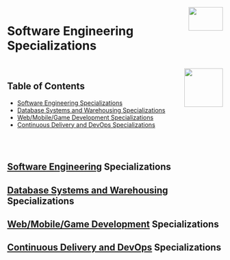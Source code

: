 <img align="right" width="80" height="55" src="https://github.com/cs-MohamedAyman/Coursera-Specializations/blob/master/organizations-logos/coursera.jpg">

# Software Engineering Specializations

<br>
<img align="right" width="90" height="90" src="https://github.com/cs-MohamedAyman/cs-MohamedAyman/blob/main/logos/agenda.jpg">

## Table of Contents
  * [Software Engineering Specializations](#Software-Engineering-Specializations)
  * [Database Systems and Warehousing Specializations](#Database-Systems-and-Warehousing-Specializations)
  * [Web/Mobile/Game Development Specializations](#Web/Mobile/Game-Development-Specializations)
  * [Continuous Delivery and DevOps Specializations](#Continuous-Delivery-and-DevOps-Specializations)

<br><br>

## [Software Engineering](https://github.com/cs-MohamedAyman/Coursera-Specializations/blob/master/Software-Engineering-Specializations/Software-Engineering-Specializations/README.md) Specializations

## [Database Systems and Warehousing](https://github.com/cs-MohamedAyman/Coursera-Specializations/blob/master/Software-Engineering-Specializations/Database-Systems-and-Warehousing-Specializations/README.md) Specializations

## [Web/Mobile/Game Development](https://github.com/cs-MohamedAyman/Coursera-Specializations/blob/master/Software-Engineering-Specializations/Web-Mobile-Game-Development-Specializations/README.md) Specializations

## [Continuous Delivery and DevOps](https://github.com/cs-MohamedAyman/Coursera-Specializations/blob/master/Software-Engineering-Specializations/Continuous-Delivery-and-DevOps-Specializations/README.md) Specializations
